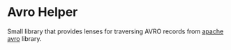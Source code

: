 # Avro Helper

Small library that provides lenses for traversing AVRO records from [apache avro](https://github.com/apache/avro) library.